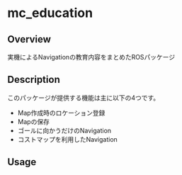 # mc_education

## Overview
実機によるNavigationの教育内容をまとめたROSパッケージ

## Description
このパッケージが提供する機能は主に以下の4つです。
* Map作成時のロケーション登録
* Mapの保存
* ゴールに向かうだけのNavigation
* コストマップを利用したNavigation

## Usage
### 

